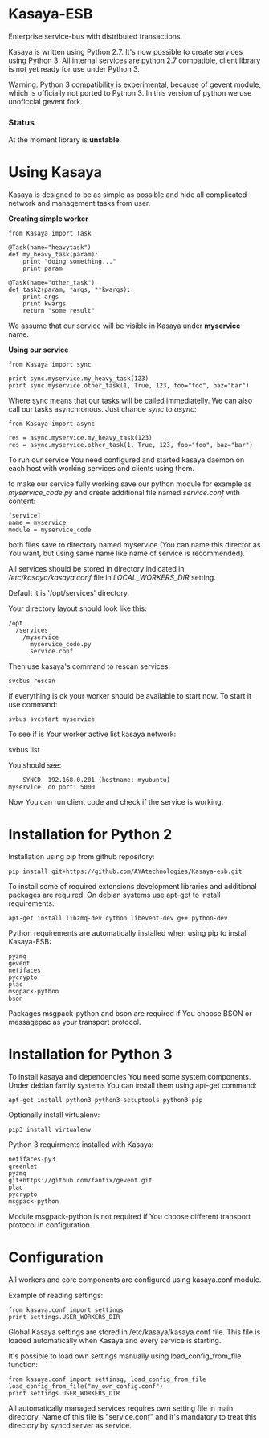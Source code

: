 Kasaya-ESB
==========

Enterprise service-bus with distributed transactions.

Kasaya is written using Python 2.7. It's now possible to create services using Python 3. All internal services are python 2.7 compatible, client library is not yet ready for use under Python 3.

Warning: Python 3 compatibility is experimental, because of gevent module, which is officially not ported to Python 3. In this version of python we use unoficcial gevent fork.


### Status
At the moment library is **unstable**.


Using Kasaya
============

Kasaya is designed to be as simple as possible and hide all complicated network and management tasks from user.

**Creating simple worker**

    from Kasaya import Task

    @Task(name="heavytask")
    def my_heavy_task(param):
        print "doing something..."
        print param

    @Task(name="other_task")
    def task2(param, *args, **kwargs):
        print args
        print kwargs
        return "some result"


We assume that our service will be visible in Kasaya under **myservice** name.

**Using our service**

    from Kasaya import sync

    print sync.myservice.my_heavy_task(123)
    print sync.myservice.other_task(1, True, 123, foo="foo", baz="bar")


Where sync means that our tasks will be called immediatelly. We can also call our tasks asynchronous. Just chande *sync* to *async*:

    from Kasaya import async

    res = async.myservice.my_heavy_task(123)
    res = async.myservice.other_task(1, True, 123, foo="foo", baz="bar")

To run our service You need configured and started kasaya daemon on each host with working services and clients using them.

to make our service fully working save our python module for example as *myservice_code.py* and create additional file named *service.conf* with content:

    [service]
    name = myservice
    module = myservice_code

both files save to directory named myservice (You can name this director as You want, but using same name like name of service is recommended).

All services should be stored in directory indicated in */etc/kasaya/kasaya.conf* file in *LOCAL_WORKERS_DIR* setting.

Default it is '/opt/services' directory.

Your directory layout should look like this:

    /opt
      /services
        /myservice
          myservice_code.py
          service.conf

Then use kasaya's command to rescan services:

    svcbus rescan

If everything is ok your worker should be available to start now. To start it use command:

    svbus svcstart myservice

To see if is Your worker active list kasaya network:

   svbus list

You should see:

        SYNCD  192.168.0.201 (hostname: myubuntu)
    myservice  on port: 5000

Now You can run client code and check if the service is working.



Installation for Python 2
=========================

Installation using pip from github repository:

    pip install git+https://github.com/AYAtechnologies/Kasaya-esb.git

To install some of required extensions development libraries and additional packages are required. On debian systems use apt-get to install requirements:

    apt-get install libzmq-dev cython libevent-dev g++ python-dev

Python requirements are automatically installed when using pip to install Kasaya-ESB:

    pyzmq
    gevent
    netifaces
    pycrypto
    plac
    msgpack-python
    bson

Packages msgpack-python and bson are required if You choose BSON or messagepac as your transport protocol.



Installation for Python 3
==========================

To install kasaya and dependencies You need some system components. Under debian family systems You can install them using apt-get command:

    apt-get install python3 python3-setuptools python3-pip

Optionally install virtualenv:

    pip3 install virtualenv

Python 3 requirments installed with Kasaya:

    netifaces-py3
    greenlet
    pyzmq
    git+https://github.com/fantix/gevent.git
    plac
    pycrypto
    msgpack-python

Module msgpack-python is not required if You choose different transport protocol in configuration.



Configuration
=============

All workers and core components are configured using kasaya.conf module.

Example of reading settings:

    from kasaya.conf import settings
    print settings.USER_WORKERS_DIR

Global Kasaya settings are stored in /etc/kasaya/kasaya.conf file. This file is loaded automatically when Kasaya and every service is starting.

It's possible to load own settings manually using load_config_from_file function:

    from kasaya.conf import settinsg, load_config_from_file
    load_config_from_file("my_own_config.conf")
    print settings.USER_WORKERS_DIR

All automatically managed services requires own setting file in main directory. Name of this file is "service.conf" and it's mandatory to treat this directory by syncd server as service.
